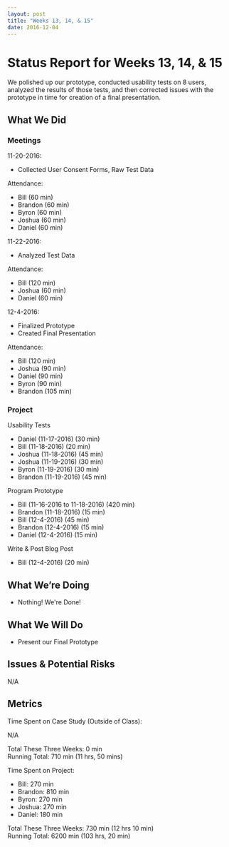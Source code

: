 ```yaml
---
layout: post
title: "Weeks 13, 14, & 15"
date: 2016-12-04
---
```


# Status Report for Weeks 13, 14, & 15

We polished up our prototype, conducted usability tests on 8 users, analyzed the results of those tests, and then corrected issues with the prototype in time for creation of a final presentation.

## What We Did

### Meetings

11-20-2016:

- Collected User Consent Forms, Raw Test Data

Attendance:

- Bill (60 min)
- Brandon (60 min)
- Byron (60 min)
- Joshua (60 min)
- Daniel (60 min)

11-22-2016:

- Analyzed Test Data

Attendance:

- Bill (120 min)
- Joshua (60 min)
- Daniel (60 min)

12-4-2016:

- Finalized Prototype
- Created Final Presentation

Attendance:

- Bill (120 min)
- Joshua (90 min)
- Daniel (90 min)
- Byron (90 min)
- Brandon (105 min)

### Project

Usability Tests

- Daniel (11-17-2016) (30 min)
- Bill (11-18-2016) (20 min)
- Joshua (11-18-2016) (45 min)
- Joshua (11-19-2016) (30 min)
- Byron (11-19-2016) (30 min)
- Brandon (11-19-2016) (45 min)

Program Prototype

- Bill (11-16-2016 to 11-18-2016) (420 min)
- Brandon (11-18-2016) (15 min)
- Bill (12-4-2016) (45 min)
- Brandon (12-4-2016) (15 min)
- Daniel (12-4-2016) (15 min)

Write & Post Blog Post

- Bill (12-4-2016) (20 min)

## What We’re Doing

- Nothing! We're Done!

## What We Will Do

- Present our Final Prototype

## Issues & Potential Risks

N/A

## Metrics

Time Spent on Case Study (Outside of Class):

N/A

Total These Three Weeks: 0 min  
Running Total: 710 min (11 hrs, 50 mins)

Time Spent on Project:

- Bill: 270 min
- Brandon: 810 min
- Byron:  270 min
- Joshua: 270 min
- Daniel: 180 min

Total These Three Weeks:  730 min (12 hrs 10 min)  
Running Total: 6200 min (103 hrs, 20 min)
